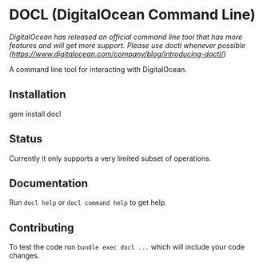 # DOCL (DigitalOcean Command Line)

*DigitalOcean has released an official command line tool that has more features and will get more support. Please use doctl whenever possible (https://www.digitalocean.com/company/blog/introducing-doctl/)*

A command line tool for interacting with DigitalOcean.

## Installation
gem install docl

## Status
Currently it only supports a very limited subset of operations.

## Documentation
Run `docl help` or `docl command help` to get help.

## Contributing
To test the code run `bundle exec docl ...` which will include your code changes.
